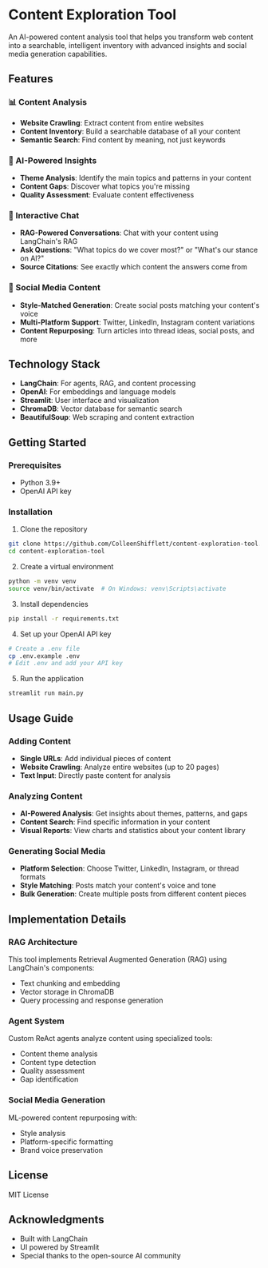 # Content Exploration Tool

An AI-powered content analysis tool that helps you transform web content into a searchable, intelligent inventory with advanced insights and social media generation capabilities.

## Features

### 📊 Content Analysis
- **Website Crawling**: Extract content from entire websites
- **Content Inventory**: Build a searchable database of all your content
- **Semantic Search**: Find content by meaning, not just keywords

### 🤖 AI-Powered Insights
- **Theme Analysis**: Identify the main topics and patterns in your content
- **Content Gaps**: Discover what topics you're missing
- **Quality Assessment**: Evaluate content effectiveness

### 💬 Interactive Chat
- **RAG-Powered Conversations**: Chat with your content using LangChain's RAG
- **Ask Questions**: "What topics do we cover most?" or "What's our stance on AI?"
- **Source Citations**: See exactly which content the answers come from

### 📱 Social Media Content
- **Style-Matched Generation**: Create social posts matching your content's voice
- **Multi-Platform Support**: Twitter, LinkedIn, Instagram content variations
- **Content Repurposing**: Turn articles into thread ideas, social posts, and more

## Technology Stack

- **LangChain**: For agents, RAG, and content processing
- **OpenAI**: For embeddings and language models
- **Streamlit**: User interface and visualization
- **ChromaDB**: Vector database for semantic search
- **BeautifulSoup**: Web scraping and content extraction

## Getting Started

### Prerequisites
- Python 3.9+
- OpenAI API key

### Installation

1. Clone the repository
```bash
git clone https://github.com/ColleenShifflett/content-exploration-tool.git
cd content-exploration-tool
```

2. Create a virtual environment
```bash
python -m venv venv
source venv/bin/activate  # On Windows: venv\Scripts\activate
```

3. Install dependencies
```bash
pip install -r requirements.txt
```

4. Set up your OpenAI API key
```bash
# Create a .env file
cp .env.example .env
# Edit .env and add your API key
```

5. Run the application
```bash
streamlit run main.py
```

## Usage Guide

### Adding Content
- **Single URLs**: Add individual pieces of content
- **Website Crawling**: Analyze entire websites (up to 20 pages)
- **Text Input**: Directly paste content for analysis

### Analyzing Content
- **AI-Powered Analysis**: Get insights about themes, patterns, and gaps
- **Content Search**: Find specific information in your content
- **Visual Reports**: View charts and statistics about your content library

### Generating Social Media
- **Platform Selection**: Choose Twitter, LinkedIn, Instagram, or thread formats
- **Style Matching**: Posts match your content's voice and tone
- **Bulk Generation**: Create multiple posts from different content pieces

## Implementation Details

### RAG Architecture
This tool implements Retrieval Augmented Generation (RAG) using LangChain's components:
- Text chunking and embedding
- Vector storage in ChromaDB
- Query processing and response generation

### Agent System
Custom ReAct agents analyze content using specialized tools:
- Content theme analysis
- Content type detection
- Quality assessment
- Gap identification

### Social Media Generation
ML-powered content repurposing with:
- Style analysis
- Platform-specific formatting
- Brand voice preservation

## License

MIT License

## Acknowledgments

- Built with LangChain
- UI powered by Streamlit
- Special thanks to the open-source AI community
